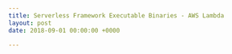 ```yaml
---
title: Serverless Framework Executable Binaries - AWS Lambda
layout: post
date: 2018-09-01 00:00:00 +0000

---
```

